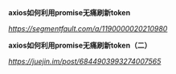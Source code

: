 **axios如何利用promise无痛刷新token**

*https://segmentfault.com/a/1190000020210980*



**axios如何利用promise无痛刷新token（二）**

*https://juejin.im/post/6844903993274007565*